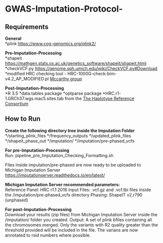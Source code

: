 # GWAS-Imputation-Protocol-


## Requirements

**General**<br/>
*plink https://www.cog-genomics.org/plink2/

**Pre-Imputation-Processing**<br/>
*shapeit https://mathgen.stats.ox.ac.uk/genetics_software/shapeit/shapeit.html
*checkVCF.py https://genome.sph.umich.edu/wiki/CheckVCF.py#Download
*modified HRC checking tool - HRC-1000G-check-bim-v4.2_AP_MODIFIED.pl [Mccarthy group](https://www.well.ox.ac.uk/~wrayner/tools/)

**Post-Imputation-Processing**<br/>
*R 3.5
*data.tables package
*optparse package
*HRC.r1-1.GRCh37.wgs.mac5.sites.tab from the [The Haplotype Reference Consortium](http://www.haplotype-reference-consortium.org/site)

## How to Run
**Create the following directory tree inside the Imputation Folder**<br/>
*/starting_plink_files
*/frequency_outputs
*/updated_plink_files
*/shapeit_phase_out
*/imputation/
*/imputation/pre-phased_vcfs

**For pre-Imputation-Processing**<br/>
Run: pipeline_pre_Imputation_Checking_Formatting.sh

Files inside imputation/pre-phased are now ready to be uploaded to Michigan Imputation Server https://imputationserver.readthedocs.io/en/latest/

**Michigan Imputation Server recommended parameters:**<br/>
Reference Panel: HRC r1.1 2016
Input Files: .vcf.gz and .vcf.tbi files inside the /imputation/pre-phased_vcfs directory
Phasing: ShapeIT v2.r790 (unphased)

**For post-Imputation-Processing**<br/>
Download your results (zip files) from Michigan Imputation Server inside the /imputation/ folder you created.
Output: A set of plink bfiles containing all the chromosomes merged. Only the variants with R2 quality greater than the threshold provided will be included in the file. The varians are now annotated to rsid numbers where possible. 
## 
